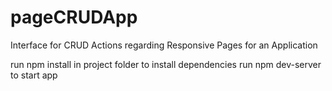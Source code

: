 # pageCRUDApp
Interface for CRUD Actions regarding Responsive Pages for an Application

run npm install in project folder to install dependencies
run npm dev-server to start app  
